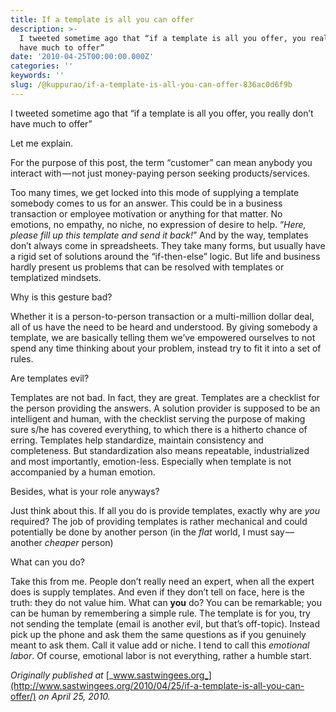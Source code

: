 ```yaml
---
title: If a template is all you can offer
description: >-
  I tweeted sometime ago that “if a template is all you offer, you really don’t
  have much to offer”
date: '2010-04-25T00:00:00.000Z'
categories: ''
keywords: ''
slug: /@kuppurao/if-a-template-is-all-you-can-offer-836ac0d6f9b
---
```


I tweeted sometime ago that “if a template is all you offer, you really don’t have much to offer”

Let me explain.

For the purpose of this post, the term “customer” can mean anybody you interact with — not just money-paying person seeking products/services.

Too many times, we get locked into this mode of supplying a template somebody comes to us for an answer. This could be in a business transaction or employee motivation or anything for that matter. No emotions, no empathy, no niche, no expression of desire to help. “_Here, please fill up this template and send it back!_” And by the way, templates don’t always come in spreadsheets. They take many forms, but usually have a rigid set of solutions around the “if-then-else” logic. But life and business hardly present us problems that can be resolved with templates or templatized mindsets.

Why is this gesture bad?

Whether it is a person-to-person transaction or a multi-million dollar deal, all of us have the need to be heard and understood. By giving somebody a template, we are basically telling them we’ve empowered ourselves to not spend any time thinking about your problem, instead try to fit it into a set of rules.

Are templates evil?

Templates are not bad. In fact, they are great. Templates are a checklist for the person providing the answers. A solution provider is supposed to be an intelligent and human, with the checklist serving the purpose of making sure s/he has covered everything, to which there is a hitherto chance of erring. Templates help standardize, maintain consistency and completeness. But standardization also means repeatable, industrialized and most importantly, emotion-less. Especially when template is not accompanied by a human emotion.

Besides, what is your role anyways?

Just think about this. If all you do is provide templates, exactly why are _you_ required? The job of providing templates is rather mechanical and could potentially be done by another person (in the _flat_ world, I must say — another _cheaper_ person)

What can you do?

Take this from me. People don’t really need an expert, when all the expert does is supply templates. And even if they don’t tell on face, here is the truth: they do not value him. What can **you** do? You can be remarkable; you can be human by remembering a simple rule. The template is for you, try not sending the template (email is another evil, but that’s off-topic). Instead pick up the phone and ask them the same questions as if you genuinely meant to ask them. Call it value add or niche. I tend to call this _emotional labor_. Of course, emotional labor is not everything, rather a humble start.

_Originally published at_ [_www.sastwingees.org_](http://www.sastwingees.org/2010/04/25/if-a-template-is-all-you-can-offer/) _on April 25, 2010._